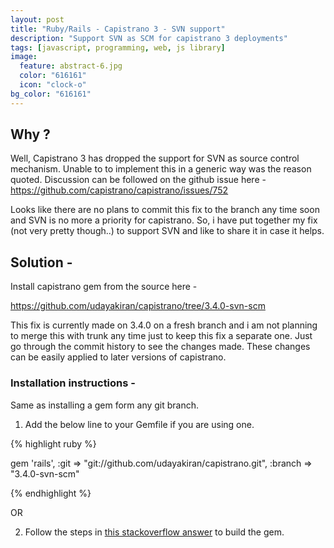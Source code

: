 ```yaml
---
layout: post
title: "Ruby/Rails - Capistrano 3 - SVN support"
description: "Support SVN as SCM for capistrano 3 deployments"
tags: [javascript, programming, web, js library]
image:
  feature: abstract-6.jpg
  color: "616161"
  icon: "clock-o"
bg_color: "616161"
---
```


## Why ?

Well, Capistrano 3 has dropped the support for SVN as source control mechanism. Unable to to implement this in a generic way was the reason quoted. Discussion can be followed on the github issue here - <https://github.com/capistrano/capistrano/issues/752>

Looks like there are no plans to commit this fix to the branch any time soon and SVN is no more a priority for capistrano. So, i have put together my fix (not very pretty though..) to support SVN and like to share it in case it helps.

## Solution -

Install capistrano gem from the source here -

<https://github.com/udayakiran/capistrano/tree/3.4.0-svn-scm>

This fix is currently made on 3.4.0 on a fresh branch and i am not planning to merge this with trunk any time just to keep this fix a separate one. Just go through the commit history to see the changes made. These changes can be easily applied to later versions of capistrano.


### Installation instructions -

Same as installing a gem form any git branch.

1. Add the below line to your Gemfile if you are using one.

{% highlight ruby %}

gem 'rails', :git => "git://github.com/udayakiran/capistrano.git", :branch => "3.4.0-svn-scm"

{% endhighlight %}

OR

2. Follow the steps in [this stackoverflow answer](http://stackoverflow.com/questions/2823492/install-gem-from-github-branch) to build the gem.
